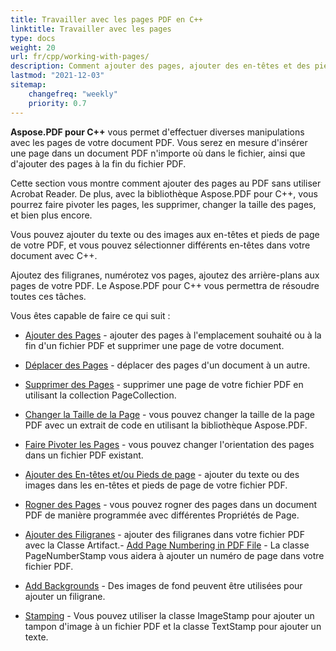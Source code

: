 ```yaml
---
title: Travailler avec les pages PDF en C++
linktitle: Travailler avec les pages
type: docs
weight: 20
url: fr/cpp/working-with-pages/
description: Comment ajouter des pages, ajouter des en-têtes et des pieds de page, ajouter des filigranes, vous pouvez le savoir dans cette section. Aspose.PDF pour C++ vous explique tous les détails sur ce sujet.
lastmod: "2021-12-03"
sitemap:
    changefreq: "weekly"
    priority: 0.7
---
```


**Aspose.PDF pour C++** vous permet d'effectuer diverses manipulations avec les pages de votre document PDF.
Vous serez en mesure d'insérer une page dans un document PDF n'importe où dans le fichier, ainsi que d'ajouter des pages à la fin du fichier PDF.

Cette section vous montre comment ajouter des pages au PDF sans utiliser Acrobat Reader.
De plus, avec la bibliothèque Aspose.PDF pour C++, vous pourrez faire pivoter les pages, les supprimer, changer la taille des pages, et bien plus encore.

Vous pouvez ajouter du texte ou des images aux en-têtes et pieds de page de votre PDF, et vous pouvez sélectionner différents en-têtes dans votre document avec C++.

Ajoutez des filigranes, numérotez vos pages, ajoutez des arrière-plans aux pages de votre PDF. Le Aspose.PDF pour C++ vous permettra de résoudre toutes ces tâches.

Vous êtes capable de faire ce qui suit :

- [Ajouter des Pages](/pdf/cpp/add-pages/) - ajouter des pages à l'emplacement souhaité ou à la fin d'un fichier PDF et supprimer une page de votre document.
- [Déplacer des Pages](/pdf/cpp/move-pages/) - déplacer des pages d'un document à un autre.
- [Supprimer des Pages](/pdf/cpp/delete-pages/) - supprimer une page de votre fichier PDF en utilisant la collection PageCollection.
- [Changer la Taille de la Page](/pdf/cpp/change-page-size) - vous pouvez changer la taille de la page PDF avec un extrait de code en utilisant la bibliothèque Aspose.PDF.
- [Faire Pivoter les Pages](/pdf/cpp/rotate-pages/) - vous pouvez changer l'orientation des pages dans un fichier PDF existant.
- [Ajouter des En-têtes et/ou Pieds de page](/pdf/cpp/add-headers-and-footers-of-pdf-file/) - ajouter du texte ou des images dans les en-têtes et pieds de page de votre fichier PDF.
- [Rogner des Pages](/pdf/cpp/crop-pages/) - vous pouvez rogner des pages dans un document PDF de manière programmée avec différentes Propriétés de Page.

- [Ajouter des Filigranes](/pdf/cpp/add-watermarks/) - ajouter des filigranes dans votre fichier PDF avec la Classe Artifact.- [Add Page Numbering in PDF File](/pdf/cpp/add-page-number/) - La classe PageNumberStamp vous aidera à ajouter un numéro de page dans votre fichier PDF.
- [Add Backgrounds](/pdf/cpp/add-backgrounds/) - Des images de fond peuvent être utilisées pour ajouter un filigrane.
- [Stamping](/pdf/cpp/stamping/) - Vous pouvez utiliser la classe ImageStamp pour ajouter un tampon d'image à un fichier PDF et la classe TextStamp pour ajouter un texte.